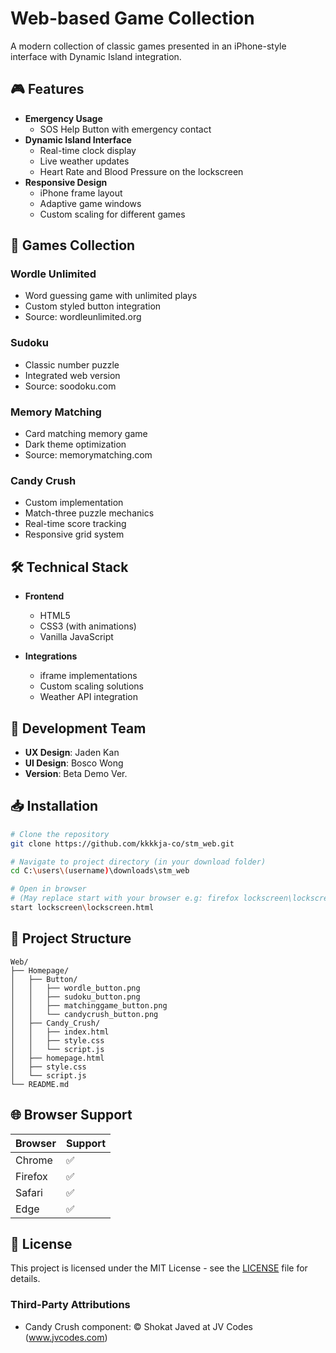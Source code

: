 # Web-based Game Collection

A modern collection of classic games presented in an iPhone-style interface with Dynamic Island integration.

## 🎮 Features
- **Emergency Usage**
    - SOS Help Button with emergency contact
- **Dynamic Island Interface**
  - Real-time clock display
  - Live weather updates
  - Heart Rate and Blood Pressure on the lockscreen
- **Responsive Design**
  - iPhone frame layout
  - Adaptive game windows
  - Custom scaling for different games

## 🎲 Games Collection

### Wordle Unlimited
- Word guessing game with unlimited plays
- Custom styled button integration
- Source: wordleunlimited.org

### Sudoku
- Classic number puzzle
- Integrated web version
- Source: soodoku.com

### Memory Matching
- Card matching memory game
- Dark theme optimization
- Source: memorymatching.com

### Candy Crush
- Custom implementation
- Match-three puzzle mechanics
- Real-time score tracking
- Responsive grid system

## 🛠 Technical Stack

- **Frontend**
  - HTML5
  - CSS3 (with animations)
  - Vanilla JavaScript
  
- **Integrations**
  - iframe implementations
  - Custom scaling solutions
  - Weather API integration

## 👥 Development Team

- **UX Design**: Jaden Kan
- **UI Design**: Bosco Wong
- **Version**: Beta Demo Ver.

## 📥 Installation

```bash
# Clone the repository
git clone https://github.com/kkkkja-co/stm_web.git

# Navigate to project directory (in your download folder)
cd C:\users\(username)\downloads\stm_web

# Open in browser 
# (May replace start with your browser e.g: firefox lockscreen\lockscreen.html)
start lockscreen\lockscreen.html

```

## 📁 Project Structure

```
Web/
├── Homepage/
│   ├── Button/
│   │   ├── wordle_button.png
│   │   ├── sudoku_button.png
│   │   ├── matchinggame_button.png
│   │   └── candycrush_button.png
│   ├── Candy_Crush/
│   │   ├── index.html
│   │   ├── style.css
│   │   └── script.js
│   ├── homepage.html
│   ├── style.css
│   └── script.js
└── README.md
```

## 🌐 Browser Support

| Browser | Support |
|---------|---------|
| Chrome  | ✅      |
| Firefox | ✅      | (Recommended)
| Safari  | ✅      |
| Edge    | ✅      |

## 📜 License

This project is licensed under the MIT License - see the [LICENSE](LICENSE) file for details.

### Third-Party Attributions
- Candy Crush component: © Shokat Javed at JV Codes (www.jvcodes.com)